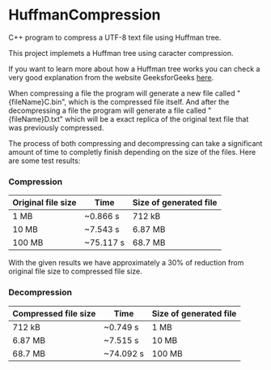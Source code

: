 # HuffmanCompression
C++ program to compress a UTF-8 text file using Huffman tree.

This project implemets a Huffman tree using caracter compression.

If you want to learn more about how a Huffman tree works you can check a very good explanation from the website GeeksforGeeks [here](https://www.geeksforgeeks.org/huffman-coding-greedy-algo-3/).

When compressing a file the program will generate a new file called "{fileName}C.bin", which is the compressed file itself. And after the decompressing a file the program will generate a file called "{fileName}D.txt" which will be a exact replica of the original text file that was previously compressed.

The process of both compressing and decompressing can take a significant amount of time to completly finish depending on the size of the files. 
Here are some test results:

### Compression

| Original file size | Time | Size of generated file |
| --- | --- | --- |
| 1 MB | ~0.866 s | 712 kB |
| 10 MB | ~7.543 s | 6.87 MB |
| 100 MB | ~75.117 s | 68.7 MB |

With the given results we have approximately a 30% of reduction from original file size to compressed file size.

### Decompression

| Compressed file size | Time | Size of generated file |
| --- | --- | --- |
| 712 kB | ~0.749 s | 1 MB |
| 6.87 MB | ~7.515 s | 10 MB |
| 68.7 MB | ~74.092 s | 100 MB |
